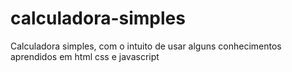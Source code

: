 # calculadora-simples
Calculadora simples, com o intuito de usar alguns conhecimentos aprendidos em html css e javascript
